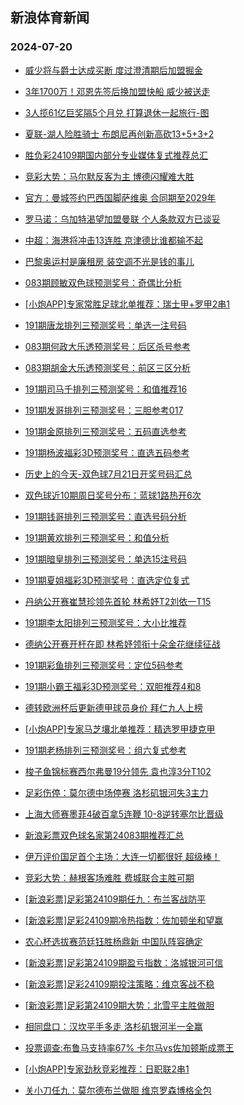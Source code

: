 ## 新浪体育新闻 
### 2024-07-20

+ [威少将与爵士达成买断 度过澄清期后加盟掘金](https://sports.sina.com.cn/basketball/nba/2024-07-19/doc-incermif1167994.shtml)

+ [3年1700万！邓恩先签后换加盟快船 威少被送走](https://sports.sina.com.cn/basketball/nba/2024-07-19/doc-incerezi1297599.shtml)

+ [3人揽61亿巨奖隔5个月兑 打算退休一起旅行-图](https://sports.sina.com.cn/l/2024-07-19/doc-incermik5777672.shtml)

+ [夏联-湖人险胜骑士 布朗尼再创新高砍13+5+3+2](https://sports.sina.com.cn/basketball/nba/2024-07-19/doc-incervwz0988523.shtml)

+ [胜负彩24109期国内部分专业媒体复式推荐总汇](https://sports.sina.com.cn/l/2024-07-19/doc-incerrqz5349028.shtml)

+ [竞彩大势：马尔默反客为主 博德闪耀难大胜](https://sports.sina.com.cn/l/2024-07-19/doc-incermih7948964.shtml)

+ [官方：曼城签约巴西国脚萨维奥 合同期至2029年](https://sports.sina.com.cn/g/pl/2024-07-19/doc-incerrrh5684748.shtml)

+ [罗马诺：乌加特渴望加盟曼联 个人条款双方已谈妥](https://sports.sina.com.cn/g/pl/2024-07-19/doc-incerrre7858598.shtml)

+ [中超：海港将冲击13连胜 京津德比谁都输不起](https://sports.sina.com.cn/china/2024-07-19/doc-incerrrh5717300.shtml)

+ [巴黎奥运村是廉租房 装空调不光是钱的事儿](https://sports.sina.com.cn/others/athletics/2024-07-19/doc-incerrrh5723742.shtml)

+ [083期顾敏双色球预测奖号：奇偶比分析](https://sports.sina.com.cn/l/2024-07-19/doc-incervxe5598520.shtml)

+ [[小炮APP]专家常胜足球北单推荐：瑞士甲+罗甲2串1](https://sports.sina.com.cn/l/2024-07-19/doc-incervxe5603146.shtml)

+ [191期唐龙排列三预测奖号：单选一注号码](https://sports.sina.com.cn/l/2024-07-19/doc-incerrre7885070.shtml)

+ [083期何政大乐透预测奖号：后区杀号参考](https://sports.sina.com.cn/l/2024-07-19/doc-incerrrc1083589.shtml)

+ [083期胡金大乐透预测奖号：前区三区分析](https://sports.sina.com.cn/l/2024-07-19/doc-incerrre7861498.shtml)

+ [191期司马千排列三预测奖号：和值推荐16](https://sports.sina.com.cn/l/2024-07-19/doc-incerrqz5388489.shtml)

+ [191期发哥排列三预测奖号：三胆参考017](https://sports.sina.com.cn/l/2024-07-19/doc-incerrrh5718720.shtml)

+ [191期金原排列三预测奖号：五码直选参考](https://sports.sina.com.cn/l/2024-07-19/doc-incerrrh5719233.shtml)

+ [191期杨波福彩3D预测奖号：直选五码参考](https://sports.sina.com.cn/l/2024-07-19/doc-incerrrc1105027.shtml)

+ [历史上的今天-双色球7月21日开奖号码汇总](https://sports.sina.com.cn/l/2024-07-19/doc-incesaev5169858.shtml)

+ [双色球近10期周日奖号分布：蓝球1路热开6次](https://sports.sina.com.cn/l/2024-07-19/doc-incesaey7665262.shtml)

+ [191期钱哥排列三预测奖号：直选号码分析](https://sports.sina.com.cn/l/2024-07-19/doc-incerrqz5388243.shtml)

+ [191期黄欢排列三预测奖号：和值分析](https://sports.sina.com.cn/l/2024-07-19/doc-incerrre7883918.shtml)

+ [191期暗皇排列三预测奖号：单选15注号码](https://sports.sina.com.cn/l/2024-07-19/doc-incerrre7883331.shtml)

+ [191期夏姐福彩3D预测奖号：直选定位复式](https://sports.sina.com.cn/l/2024-07-19/doc-incerrre7882178.shtml)

+ [丹纳公开赛崔慧珍领先首轮 林希妤T2刘依一T15](https://sports.sina.com.cn/golf/lpga/2024-07-19/doc-incerrrh5726545.shtml)

+ [191期李太阳排列三预测奖号：大小比推荐](https://sports.sina.com.cn/l/2024-07-19/doc-incerrre7884457.shtml)

+ [德纳公开赛开杆在即 林希妤领衔十朵金花继续征战](https://sports.sina.com.cn/golf/lpga/2024-07-18/doc-inceqqcu6229315.shtml)

+ [191期彩鱼排列三预测奖号：定位5码参考](https://sports.sina.com.cn/l/2024-07-19/doc-incerrqz5386837.shtml)

+ [191期小霸王福彩3D预测奖号：双胆推荐4和8](https://sports.sina.com.cn/l/2024-07-19/doc-incerrre7882374.shtml)

+ [德转欧洲杯后更新德甲球员身价 拜仁九人上榜](https://sports.sina.com.cn/global/germany/2024-07-19/doc-incesafe2307865.shtml)

+ [[小炮APP]专家马芝壤北单推荐：精选罗甲捷克甲](https://sports.sina.com.cn/l/2024-07-19/doc-incervwx5271101.shtml)

+ [191期老杨排列三预测奖号：组六复式参考](https://sports.sina.com.cn/l/2024-07-19/doc-incerrqz5387822.shtml)

+ [梭子鱼锦标赛西尔弗曼19分领先 袁也淳3分T102](https://sports.sina.com.cn/golf/pgatour/2024-07-19/doc-incerrqz5384598.shtml)

+ [足彩伤停：莫尔德中场停赛 洛杉矶银河失3主力](https://sports.sina.com.cn/l/2024-07-19/doc-incesafa5529480.shtml)

+ [上海大师赛墨菲4破百拿5连鞭 10-8逆转塞尔比晋级](https://sports.sina.com.cn/others/snooker/2024-07-19/doc-incestax7738599.shtml)

+ [新浪彩票双色球名家第24083期推荐汇总](https://sports.sina.com.cn/l/2024-07-19/doc-incesaev5171890.shtml)

+ [伊万评价国足首个主场：大连一切都很好 超级棒！](https://sports.sina.com.cn/china/2024-07-19/doc-inceshpf4704032.shtml)

+ [竞彩大势：赫根客场难胜 费城联合主胜可期](https://sports.sina.com.cn/l/2024-07-20/doc-incetqhk4812086.shtml)

+ [[新浪彩票]足彩第24109期任九：布兰客战防平](https://sports.sina.com.cn/l/2024-07-20/doc-incetuqh4692169.shtml)

+ [[新浪彩票]足彩24109期冷热指数：佐加顿坐和望赢](https://sports.sina.com.cn/l/2024-07-20/doc-incetqhp7283665.shtml)

+ [农心杯选拔赛范廷钰胜杨鼎新 中国队阵容确定](https://sports.sina.com.cn/go/2024-07-20/doc-incetuqh4691554.shtml)

+ [[新浪彩票]足彩第24109期盈亏指数：洛城银河可信](https://sports.sina.com.cn/l/2024-07-20/doc-incetuqp3941201.shtml)

+ [[新浪彩票]足彩24109期投注策略：维京客战不稳](https://sports.sina.com.cn/l/2024-07-20/doc-incetuqm7164154.shtml)

+ [[新浪彩票]足彩第24109期大势：北雪平主胜做胆](https://sports.sina.com.cn/l/2024-07-20/doc-incetuqh4691884.shtml)

+ [相同盘口：汉坎平手多走 洛杉矶银河半一全赢](https://sports.sina.com.cn/l/2024-07-20/doc-incetywh1358971.shtml)

+ [投票调查:布鲁马支持率67% 卡尔马vs佐加顿斯成票王](https://sports.sina.com.cn/l/2024-07-20/doc-incetuqh4706642.shtml)

+ [[小炮APP]专家劲秋竞彩推荐：日职联2串1](https://sports.sina.com.cn/l/2024-07-20/doc-inceufef6962523.shtml)

+ [关小刀任九：莫尔德布兰做胆 维京罗森博格全包](https://sports.sina.com.cn/l/2024-07-20/doc-inceumnf3625625.shtml)

